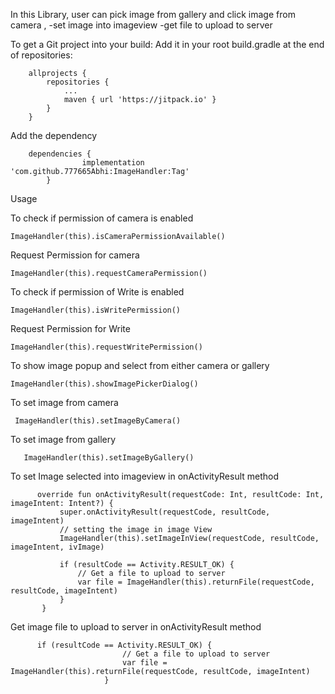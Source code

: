 In this Library, user can pick image from gallery and click image from camera ,
-set image  into imageview
-get file to upload to server

To get a Git project into your build:
Add it in your root build.gradle at the end of repositories:

    	allprojects {
    		repositories {
    			...
    			maven { url 'https://jitpack.io' }
    		}
    	}

 Add the dependency
 
        dependencies {
        	        implementation 'com.github.777665Abhi:ImageHandler:Tag'
        	}



Usage

To check if permission of camera is enabled

    ImageHandler(this).isCameraPermissionAvailable()

Request Permission for camera

    ImageHandler(this).requestCameraPermission()

To check if permission of Write  is enabled

    ImageHandler(this).isWritePermission()

Request Permission for Write

    ImageHandler(this).requestWritePermission()

To show image popup and select from either camera or gallery

    ImageHandler(this).showImagePickerDialog()

To set image from camera

     ImageHandler(this).setImageByCamera()

To set image from gallery

       ImageHandler(this).setImageByGallery()

To set Image selected into imageview in onActivityResult method

          override fun onActivityResult(requestCode: Int, resultCode: Int, imageIntent: Intent?) {
               super.onActivityResult(requestCode, resultCode, imageIntent)
               // setting the image in image View
               ImageHandler(this).setImageInView(requestCode, resultCode, imageIntent, ivImage)

               if (resultCode == Activity.RESULT_OK) {
                   // Get a file to upload to server
                   var file = ImageHandler(this).returnFile(requestCode, resultCode, imageIntent)
               }
           }

Get image file to upload to server in onActivityResult method

          if (resultCode == Activity.RESULT_OK) {
                             // Get a file to upload to server
                             var file = ImageHandler(this).returnFile(requestCode, resultCode, imageIntent)
                         }

